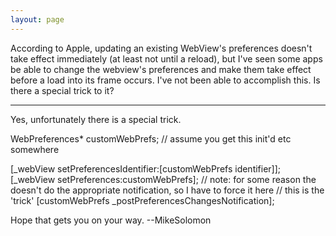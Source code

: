 ```yaml
---
layout: page
---
```


According to Apple, updating an existing WebView's preferences doesn't take effect immediately (at least not until a reload), but I've seen some apps be able to change the webview's preferences and make them take effect before a load into its frame occurs. I've not been able to accomplish this. Is there a special trick to it?

----

Yes, unfortunately there is a special trick.

    
WebPreferences* customWebPrefs;
// assume you get this init'd etc somewhere 

[_webView setPreferencesIdentifier:[customWebPrefs identifier]];
[_webView setPreferences:customWebPrefs];
// note: for some reason the doesn't do the appropriate notification, so I have to force it here
// this is the 'trick'
[customWebPrefs _postPreferencesChangesNotification];


Hope that gets you on your way.  --MikeSolomon
